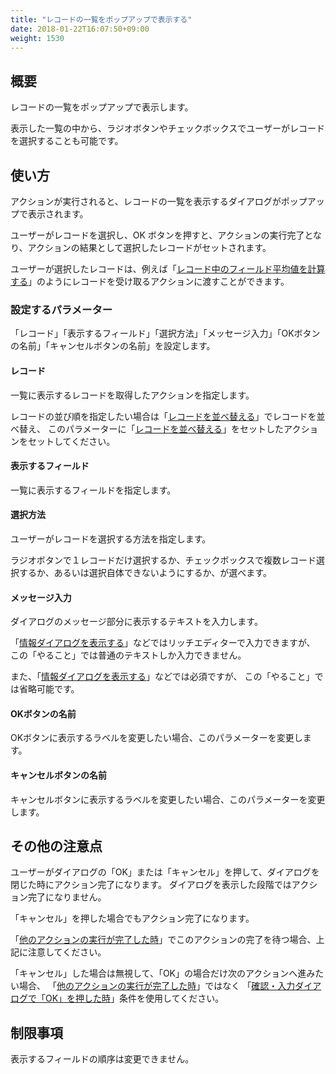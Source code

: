 ```yaml
---
title: "レコードの一覧をポップアップで表示する"
date: 2018-01-22T16:07:50+09:00
weight: 1530
---
```


## 概要

レコードの一覧をポップアップで表示します。

表示した一覧の中から、ラジオボタンやチェックボックスでユーザーがレコードを選択することも可能です。

## 使い方

アクションが実行されると、レコードの一覧を表示するダイアログがポップアップで表示されます。

ユーザーがレコードを選択し、OK ボタンを押すと、アクションの実行完了となり、アクションの結果として選択したレコードがセットされます。

ユーザーが選択したレコードは、例えば「[レコード中のフィールド平均値を計算する](../../aggregate/calc_records_average)」のようにレコードを受け取るアクションに渡すことができます。

### 設定するパラメーター

「レコード」「表示するフィールド」「選択方法」「メッセージ入力」「OKボタンの名前」「キャンセルボタンの名前」を設定します。

#### レコード

一覧に表示するレコードを取得したアクションを指定します。

レコードの並び順を指定したい場合は「[レコードを並べ替える](../../record/sort_records/)」でレコードを並べ替え、
このパラメーターに「[レコードを並べ替える](../../record/sort_records/)」をセットしたアクションをセットしてください。

#### 表示するフィールド

一覧に表示するフィールドを指定します。

#### 選択方法

ユーザーがレコードを選択する方法を指定します。

ラジオボタンで１レコードだけ選択するか、チェックボックスで複数レコード選択するか、あるいは選択自体できないようにするか、が選べます。

#### メッセージ入力

ダイアログのメッセージ部分に表示するテキストを入力します。

「[情報ダイアログを表示する](../message_dialog/)」などではリッチエディターで入力できますが、
この「やること」では普通のテキストしか入力できません。

また、「[情報ダイアログを表示する](../message_dialog/)」などでは必須ですが、
この「やること」では省略可能です。

#### OKボタンの名前

OKボタンに表示するラベルを変更したい場合、このパラメーターを変更します。

#### キャンセルボタンの名前

キャンセルボタンに表示するラベルを変更したい場合、このパラメーターを変更します。

## その他の注意点

ユーザーがダイアログの「OK」または「キャンセル」を押して、ダイアログを閉じた時にアクション完了になります。
ダイアログを表示した段階ではアクション完了になりません。

「キャンセル」を押した場合でもアクション完了になります。

「[他のアクションの実行が完了した時](../../../conditions/condition_other/when_action_complete/)」でこのアクションの完了を待つ場合、上記に注意してください。

「キャンセル」した場合は無視して、「OK」の場合だけ次のアクションへ進みたい場合、
「[他のアクションの実行が完了した時](../../../conditions/condition_other/when_action_complete/)」ではなく
「[確認・入力ダイアログで「OK」を押した時](../../../conditions/condition_other/is_confirm_dialog_ok/)」条件を使用してください。


## 制限事項

表示するフィールドの順序は変更できません。
